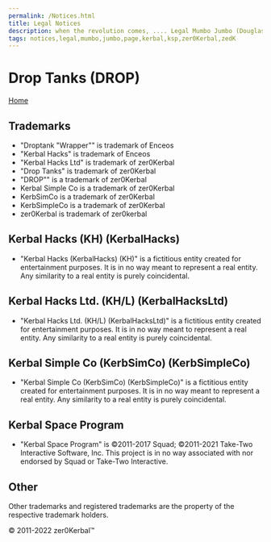 ```yaml
---
permalink: /Notices.html
title: Legal Notices
description: when the revolution comes, .... Legal Mumbo Jumbo (Douglas Adams)
tags: notices,legal,mumbo,jumbo,page,kerbal,ksp,zer0Kerbal,zedK
---
```


<!--
Notices.md v1.0.1.0
Drop Tanks (DROP)
created: 13 Apr 2022
updated: 15 May 2022

based upon work by LisiasT -->

<script src="https://kit.fontawesome.com/0ea5493613.js" crossorigin="anonymous"></script>
<i class="fa-solid fa-file-contract fa-beat-fade fa-3x" style="--fa-beat-fade-opacity: 0.1; --fa-beat-fade-scale: 1.25;color: #6495ED" ></i>

# Drop Tanks (DROP)

[Home](./index.md)

## Trademarks <i class="fa-solid fa-trademark fa-beat-fade" style="--fa-beat-fade-opacity: 0.1; --fa-beat-fade-scale: 1.25;color: black" ></i>

* "Droptank "Wrapper"" is trademark of Enceos
* "Kerbal Hacks" is trademark of Enceos
* "Kerbal Hacks Ltd" is trademark of zer0Kerbal
* "Drop Tanks" is trademark of zer0Kerbal
* "DROP"" is a trademark of zer0Kerbal
* Kerbal Simple Co is a trademark of zer0Kerbal
* KerbSimCo is a trademark of zer0Kerbal
* KerbSimpleCo is a trademark of zer0Kerbal
* zer0Kerbal is trademark of zer0kerbal

## Kerbal Hacks (KH) (KerbalHacks)

* "Kerbal Hacks (KerbalHacks) (KH)" is a fictitious entity created for entertainment purposes. It is in no way meant to represent a real entity. Any similarity to a real entity is purely coincidental.

## Kerbal Hacks Ltd. (KH/L) (KerbalHacksLtd)

* "Kerbal Hacks Ltd. (KH/L) (KerbalHacksLtd)" is a fictitious entity created for entertainment purposes. It is in no way meant to represent a real entity. Any similarity to a real entity is purely coincidental.

## Kerbal Simple Co (KerbSimCo) (KerbSimpleCo)

* "Kerbal Simple Co (KerbSimCo) (KerbSimpleCo)" is a fictitious entity created for entertainment purposes. It is in no way meant to represent a real entity. Any similarity to a real entity is purely coincidental.

## Kerbal Space Program

* "Kerbal Space Program" is ©2011-2017 Squad; ©2011-2021 Take-Two Interactive Software, Inc. This project is in no way associated with nor endorsed by Squad or Take-Two Interactive.

## Other

Other trademarks and registered trademarks are the property of the respective trademark holders.

© 2011-2022 zer0Kerbal™

<!-- this file CC BY-ND 4.0 by zer0Kerbal -->
